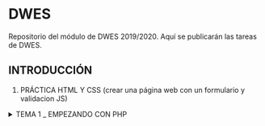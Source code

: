 # DWES
Repositorio del módulo de DWES 2019/2020. Aquí se publicarán las tareas de DWES.


## INTRODUCCIÓN

1. PRÁCTICA HTML Y CSS (crear una página web con un formulario y validacion JS)

<details>
<summary>TEMA 1 _ EMPEZANDO CON PHP</summary>
    1.Variables y constantes
    2.Paso de variables a través de formularios
    3.Estructuras de control
    4.Includes y páginas reiteradas
    5.Funciones
    6.Arrays
</details>
